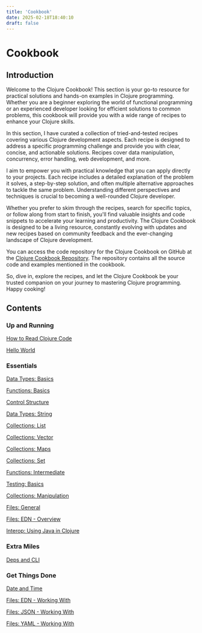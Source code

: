```yaml
---
title: 'Cookbook'
date: 2025-02-18T18:40:10
draft: false
---
```


# Cookbook

## Introduction

Welcome to the Clojure Cookbook! This section is your go-to resource for practical solutions and hands-on examples in Clojure programming. Whether you are a beginner exploring the world of functional programming or an experienced developer looking for efficient solutions to common problems, this cookbook will provide you with a wide range of recipes to enhance your Clojure skills.

In this section, I have curated a collection of tried-and-tested recipes covering various Clojure development aspects. Each recipe is designed to address a specific programming challenge and provide you with clear, concise, and actionable solutions. Recipes cover data manipulation, concurrency, error handling, web development, and more.

I aim to empower you with practical knowledge that you can apply directly to your projects. Each recipe includes a detailed explanation of the problem it solves, a step-by-step solution, and often multiple alternative approaches to tackle the same problem. Understanding different perspectives and techniques is crucial to becoming a well-rounded Clojure developer.

Whether you prefer to skim through the recipes, search for specific topics, or follow along from start to finish, you'll find valuable insights and code snippets to accelerate your learning and productivity. The Clojure Cookbook is designed to be a living resource, constantly evolving with updates and new recipes based on community feedback and the ever-changing landscape of Clojure development.

You can access the code repository for the Clojure Cookbook on GitHub at the [Clojure Cookbook Repository](https://github.com/organiclever/ayokoding/tree/main/contents/clojure-cookbook). The repository contains all the source code and examples mentioned in the cookbook.

So, dive in, explore the recipes, and let the Clojure Cookbook be your trusted companion on your journey to mastering Clojure programming. Happy cooking!

## Contents

### Up and Running

[How to Read Clojure Code](Cookbook%20592dbe02b7424bc1963c83562210591f/How%20to%20Read%20Clojure%20Code%20b51873055fba49979a703e285eddc9b0.md)

[Hello World](Cookbook%20592dbe02b7424bc1963c83562210591f/Hello%20World%20dae903694c764ad6b68eb7d18813828a.md)

### Essentials

[Data Types: Basics](Cookbook%20592dbe02b7424bc1963c83562210591f/Data%20Types%20Basics%202ce56c172a1d42ff81b5763a5cdaa552.md)

[Functions: Basics](Cookbook%20592dbe02b7424bc1963c83562210591f/Functions%20Basics%20e36378123bb8490c9a8a6884124623e3.md)

[Control Structure](Cookbook%20592dbe02b7424bc1963c83562210591f/Control%20Structure%20c4cec0e98ccc41c88d4c1e7bed68cd76.md)

[Data Types: String](Cookbook%20592dbe02b7424bc1963c83562210591f/Data%20Types%20String%2014f9d4b33aa94013afa556ab26b1e571.md)

[Collections: List](Cookbook%20592dbe02b7424bc1963c83562210591f/Collections%20List%20e18a6e871bbb474ea734ce643dcba12a.md)

[Collections: Vector](Cookbook%20592dbe02b7424bc1963c83562210591f/Collections%20Vector%206d436ed1deaf4b379ee0a41d79fad2bb.md)

[Collections: Maps](Cookbook%20592dbe02b7424bc1963c83562210591f/Collections%20Maps%20599a8e69b56f44ca8a40455cbfe7db4a.md)

[Collections: Set](Cookbook%20592dbe02b7424bc1963c83562210591f/Collections%20Set%2021932dce2fc04824a641ddc4f6208234.md)

[Functions: Intermediate](Cookbook%20592dbe02b7424bc1963c83562210591f/Functions%20Intermediate%2052335fecd6634ebf839ac5461271483b.md)

[Testing: Basics](Cookbook%20592dbe02b7424bc1963c83562210591f/Testing%20Basics%208e4c83a1e0c64cb0aa7b07ceea036eb8.md)

[Collections: Manipulation](Cookbook%20592dbe02b7424bc1963c83562210591f/Collections%20Manipulation%20c6a2d100ad7d46ec926f0baae0e9283e.md)

[Files: General](Cookbook%20592dbe02b7424bc1963c83562210591f/Files%20General%201e5418e982b544f6a1a7c3206f2689cd.md)

[Files: EDN - Overview](Cookbook%20592dbe02b7424bc1963c83562210591f/Files%20EDN%20-%20Overview%209f31102c2ca84c97a7cdcea6a8a96bf4.md)

[Interop: Using Java in Clojure](Cookbook%20592dbe02b7424bc1963c83562210591f/Interop%20Using%20Java%20in%20Clojure%2030a84e47da584a6189cfd9b667c0eb06.md)

### Extra Miles

[Deps and CLI](Cookbook%20592dbe02b7424bc1963c83562210591f/Deps%20and%20CLI%2009e34e536d79468491a9397e261fc1c3.md)

### Get Things Done

[Date and Time](Cookbook%20592dbe02b7424bc1963c83562210591f/Date%20and%20Time%20e51d5389dd21487dac48054ab3787195.md)

[Files: EDN - Working With](Cookbook%20592dbe02b7424bc1963c83562210591f/Files%20EDN%20-%20Working%20With%203a9bcc9113d34ed3b7845ab98af5a9a5.md)

[Files: JSON - Working With](Cookbook%20592dbe02b7424bc1963c83562210591f/Files%20JSON%20-%20Working%20With%208559c19c852d481ca4486b9764e6e421.md)

[Files: YAML - Working With](Cookbook%20592dbe02b7424bc1963c83562210591f/Files%20YAML%20-%20Working%20With%207cba84cb55684994a616d54a2d1f6728.md)
